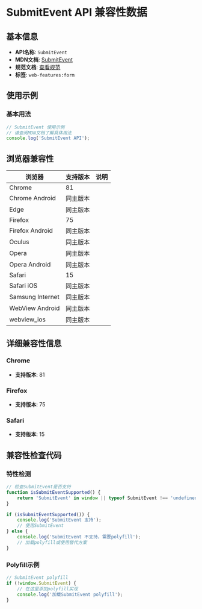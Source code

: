 # SubmitEvent API 兼容性数据

## 基本信息

- **API名称**: `SubmitEvent`
- **MDN文档**: [SubmitEvent](https://developer.mozilla.org/docs/Web/API/SubmitEvent)
- **规范文档**: [查看规范](https://html.spec.whatwg.org/multipage/form-control-infrastructure.html#the-submitevent-interface)
- **标签**: `web-features:form`

## 使用示例

### 基本用法

```javascript
// SubmitEvent 使用示例
// 请查阅MDN文档了解具体用法
console.log('SubmitEvent API');
```

## 浏览器兼容性

| 浏览器 | 支持版本 | 说明 |
|--------|----------|------|
| Chrome | 81 |  |
| Chrome Android | 同主版本 |  |
| Edge | 同主版本 |  |
| Firefox | 75 |  |
| Firefox Android | 同主版本 |  |
| Oculus | 同主版本 |  |
| Opera | 同主版本 |  |
| Opera Android | 同主版本 |  |
| Safari | 15 |  |
| Safari iOS | 同主版本 |  |
| Samsung Internet | 同主版本 |  |
| WebView Android | 同主版本 |  |
| webview_ios | 同主版本 |  |

## 详细兼容性信息

### Chrome

- **支持版本**: 81

### Firefox

- **支持版本**: 75

### Safari

- **支持版本**: 15

## 兼容性检查代码

### 特性检测

```javascript
// 检查SubmitEvent是否支持
function isSubmitEventSupported() {
    return 'SubmitEvent' in window || typeof SubmitEvent !== 'undefined';
}

if (isSubmitEventSupported()) {
    console.log('SubmitEvent 支持');
    // 使用SubmitEvent
} else {
    console.log('SubmitEvent 不支持，需要polyfill');
    // 加载polyfill或使用替代方案
}
```

### Polyfill示例

```javascript
// SubmitEvent polyfill
if (!window.SubmitEvent) {
    // 在这里添加polyfill实现
    console.log('加载SubmitEvent polyfill');
}
```

